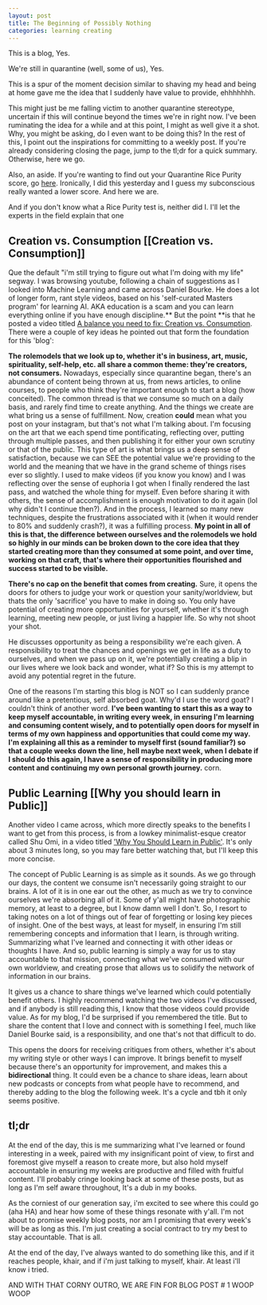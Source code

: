 ```yaml
---
layout: post
title: The Beginning of Possibly Nothing
categories: learning creating
---
```

This is a blog, Yes.

We're still in quarantine (well, some of us), Yes. 

This is a spur of the moment decision similar to shaving my head and being at home gave me the idea that I suddenly have value to provide, ehhhhhhh. 

This might just be me falling victim to another quarantine stereotype, uncertain if this will continue beyond the times we're in right now. I've been ruminating the idea for a while and at this point, I might as well give it a shot. Why, you might be asking, do I even want to be doing this? In the rest of this, I point out the inspirations for committing to a weekly post. If you're already considering closing the page, jump to the tl;dr for a quick summary. Otherwise, here we go. 

Also, an aside. If you're wanting to find out your Quarantine Rice Purity score, go [here](https://www.quarantinetest.org/). Ironically, I did this yesterday and I guess my subconscious really wanted a lower score. And here we are.

And if you don't know what a Rice Purity test is, neither did I. I'll let the experts in the field explain that one

## Creation vs. Consumption [[Creation vs. Consumption]]
Que the default "i'm still trying to figure out what I'm doing with my life" segway. I was browsing youtube, following a chain of suggestions as I looked into Machine Learning and came across Daniel Bourke. He does a lot of longer form, rant style videos, based on his 'self-curated Masters program' for learning AI. AKA education is a scam and you can learn everything online if you have enough discipline.** But the point **is that he posted a video titled [A balance you need to fix: Creation vs. Consumption](https://www.youtube.com/watch?v=vKHJrTHB5rM). There were a couple of key ideas he pointed out that form the foundation for this 'blog':

__The rolemodels that we look up to, whether it's in business, art, music, spirituality, self-help, etc. all share a common theme: they're creators, not consumers.__ Nowadays, especially since quarantine began, there's an abundance of content being thrown at us, from news articles, to online courses, to people who think they're important enough to start a blog (how conceited). The common thread is that we consume so much on a daily basis, and rarely find time to create anything. And the things we create are what bring us a sense of fulfillment. Now, creation __could__ mean what you post on your instagram, but that's not what I'm talking about. I'm focusing on the art that we each spend time pontificating, reflecting over, putting through multiple passes, and then publishing it for either your own scrutiny or that of the public. This type of art is what brings us a deep sense of satisfaction, because we can SEE the potential value we're providing to the world and the meaning that we have in the grand scheme of things rises ever so slightly. I used to make videos (if you know you know) and I was reflecting over the sense of euphoria I got when I finally rendered the last pass, and watched the whole thing for myself. Even before sharing it with others, the sense of accomplishment is enough motivation to do it again (lol why didn't I continue then?). And in the process, I learned so many new techniques, despite the frustrations associated with it (when it would render to 80% and suddenly crash?), it was a fulfilling process. **My point in all of this is that, the difference between ourselves and the rolemodels we hold so highly in our minds can be broken down to the core idea that they started creating more than they consumed at some point, and over time, working on that craft, that's where their opportunities flourished and success started to be visible.**

__There's no cap on the benefit that comes from creating.__ Sure, it opens the doors for others to judge your work or question your sanity/worldview, but thats the only 'sacrifice' you have to make in doing so. You only have potential of creating more opportunities for yourself, whether it's through learning, meeting new people, or just living a happier life. So why not shoot your shot.

He discusses opportunity as being a responsibility we're each given. A responsibility to treat the chances and openings we get in life as a duty to ourselves, and when we pass up on it, we're potentially creating a blip in our lives where we look back and wonder, what if? So this is my attempt to avoid any potential regret in the future.

One of the reasons I'm starting this blog is NOT so I can suddenly prance around like a pretentious, self absorbed goat. Why'd I use the word goat? I couldn't think of another word. **I've been wanting to start this as a way to keep myself accountable, in writing every week, in ensuring I'm learning and consuming content wisely, and to potentially open doors for myself in terms of my own happiness and opportunities that could come my way. I'm explaining all this as a reminder to myself first (sound familiar?) so that a couple weeks down the line, hell maybe next week, when I debate if I should do this again, I have a sense of responsibility in producing more content and continuing my own personal growth journey.** corn.

## Public Learning [[Why you should learn in Public]]
Another video I came across, which more directly speaks to the benefits I want to get from this process, is from a lowkey minimalist-esque creator called Shu Omi, in a video titled ['Why You Should Learn in Public'](https://www.youtube.com/watch?v=JpzTYxzcF8I). It's only about 3 minutes long, so you may fare better watching that, but I'll keep this more concise.

The concept of Public Learning is as simple as it sounds. As we go through our days, the content we consume isn't necessarily going straight to our brains. A lot of it is in one ear out the other, as much as we try to convince ourselves we're absorbing all of it. Some of y'all might have photographic memory, at least to a degree, but I know damn well I don't. So, I resort to taking notes on a lot of things out of fear of forgetting or losing key pieces of insight. One of the best ways, at least for myself, in ensuring I'm still remembering concepts and information that I learn, is through writing. Summarizing what I've learned and connecting it with other ideas or thoughts I have. And so, public learning is simply a way for us to stay accountable to that mission, connecting what we've consumed with our own worldview, and creating prose that allows us to solidify the network of information in our brains.  

It gives us a chance to share things we've learned which could potentially benefit others. I highly recommend watching the two videos I've discussed, and if anybody is still reading this, I know that those videos could provide value. As for my blog, I'd be surprised if you remembered the title. But to share the content that I love and connect with is something I feel, much like Daniel Bourke said, is a responsibility, and one that's not that difficult to do. 

This opens the doors for receiving critiques from others, whether it's about my writing style or other ways I can improve. It brings benefit to myself because there's an opportunity for improvement, and makes this a __bidirectional__ thing. It could even be a chance to share ideas, learn about new podcasts or concepts from what people have to recommend, and thereby adding to the blog the following week. It's a cycle and tbh it only seems positive.

## tl;dr
At the end of the day, this is me summarizing what I've learned or found interesting in a week, paired with my insignificant point of view, to first and foremost give myself a reason to create more, but also hold myself accountable in ensuring my weeks are productive and filled with fruitful content. I'll probably cringe looking back at some of these posts, but as long as I'm self aware throughout, It's a dub in my books. 

As the corniest of our generation say, i'm excited to see where this could go (‎aha HA) and hear how some of these things resonate with y'all. I'm not about to promise weekly blog posts, nor am I promising that every week's will be as long as this. I'm just creating a social contract to try my best to stay accountable. That is all.

At the end of the day, I've always wanted to do something like this, and if it reaches people, khair, and if i'm just talking to myself, khair. At least i'll know i tried.

AND WITH THAT CORNY OUTRO, WE ARE FIN FOR BLOG POST # 1 WOOP WOOP
